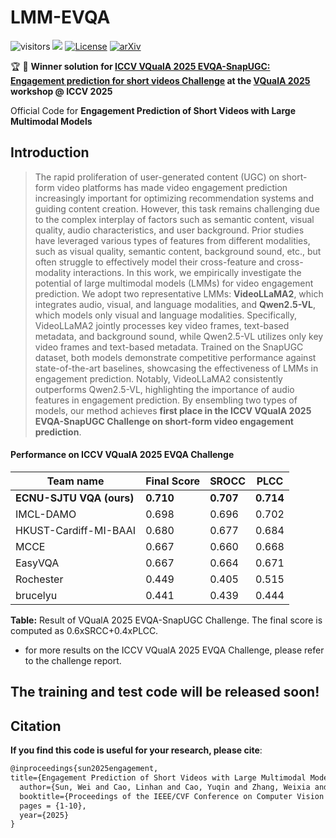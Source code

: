 # LMM-EVQA
![visitors](https://visitor-badge.laobi.icu/badge?page_id=sunwei925/LMM-EVQA) [![](https://img.shields.io/github/stars/sunwei925/LMM-EVQA)](https://github.com/sunwei925/LMM-EVQA)
[![License](https://img.shields.io/badge/License-Apache%202.0-blue.svg)](https://github.com/sunwei925/LMM-EVQA)
[![arXiv](https://img.shields.io/badge/build-paper-red?logo=arXiv&label=arXiv)](https://arxiv.org/abs/2508.02516)


🏆 🥇 **Winner solution for [ICCV VQualA 2025 EVQA-SnapUGC: Engagement prediction for short videos Challenge](https://codalab.lisn.upsaclay.fr/competitions/23005) at the [VQualA 2025](https://vquala.github.io/) workshop @ ICCV 2025** 

Official Code for **Engagement Prediction of Short Videos with Large Multimodal Models**

## Introduction
> The rapid proliferation of user-generated content (UGC) on short-form video platforms has made video engagement prediction increasingly important for optimizing recommendation systems and guiding content creation. However, this task remains challenging due to the complex interplay of factors such as semantic content, visual quality, audio characteristics, and user background. Prior studies have leveraged various types of features from different modalities, such as visual quality, semantic content, background sound, etc., but often struggle to effectively model their cross-feature and cross-modality interactions. In this work, we empirically investigate the potential of large multimodal models (LMMs) for video engagement prediction. We adopt two representative LMMs: **VideoLLaMA2**, which integrates audio, visual, and language modalities, and **Qwen2.5-VL**, which models only visual and language modalities. Specifically, VideoLLaMA2 jointly processes key video frames, text-based metadata, and background sound, while Qwen2.5-VL utilizes only key video frames and text-based metadata. Trained on the SnapUGC dataset, both models demonstrate competitive performance against state-of-the-art baselines, showcasing the effectiveness of LMMs in engagement prediction. Notably, VideoLLaMA2 consistently outperforms Qwen2.5-VL, highlighting the importance of audio features in engagement prediction. By ensembling two types of models, our method achieves **first place in the ICCV VQualA 2025 EVQA-SnapUGC Challenge on short-form video engagement prediction**.

#### Performance on ICCV VQualA 2025 EVQA Challenge
| **Team name**                    | **Final Score** | **SROCC** | **PLCC**  |
|-----------------------------|-------------|--------|--------|
| **ECNU-SJTU VQA (ours)**        | **0.710**       | **0.707**  | **0.714**  |
| IMCL-DAMO                   | 0.698       | 0.696  | 0.702  |
| HKUST-Cardiff-MI-BAAI       | 0.680       | 0.677  | 0.684  |
| MCCE                        | 0.667       | 0.660  | 0.668  |
| EasyVQA                     | 0.667       | 0.664  | 0.671  |
| Rochester                   | 0.449       | 0.405  | 0.515  |
| brucelyu                    | 0.441       | 0.439  | 0.444  |


**Table:** Result of VQualA 2025 EVQA-SnapUGC Challenge. The final score is computed as 0.6xSRCC+0.4xPLCC.


- for more results on the ICCV VQualA 2025 EVQA Challenge, please refer to the challenge report.

## The training and test code will be released soon!

## Citation
**If you find this code is useful for  your research, please cite**:

```latex
@inproceedings{sun2025engagement,
title={Engagement Prediction of Short Videos with Large Multimodal Models},
  author={Sun, Wei and Cao, Linhan and Cao, Yuqin and Zhang, Weixia and Wen, Wen and Zhang, Kaiwei, and Chen, Zijian and Lu, Fangfang and Min, Xiongkuo and Zhai, Guangtao},
  booktitle={Proceedings of the IEEE/CVF Conference on Computer Vision (ICCV) Workshops},
  pages = {1-10},
  year={2025}
}
```